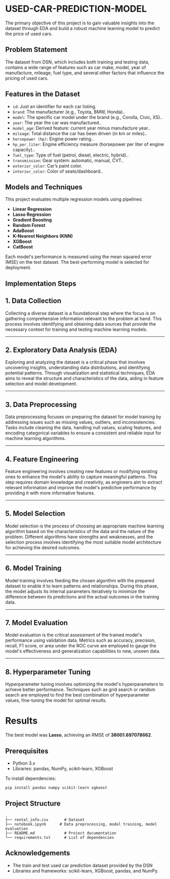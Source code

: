 # USED-CAR-PREDICTION-MODEL
The primary objective of this project is to gain valuable insights into the dataset through EDA and build a robust machine learning model to predict the price of used cars.
## Problem Statement
The dataset from DSN, which includes both training and testing data, contains a wide range of features such as car make, model, year of manufacture, mileage, fuel type, and several other factors that influence the pricing of used cars.
## Features in the Dataset
- `id`: Just an identifier for each car listing.
- `brand`: The manufacturer (e.g., Toyota, BMW, Honda)..
- `model`: The specific car model under the brand (e.g., Corolla, Civic, X5)..
- `year`: The year the car was manufactured..
- `model_age`: Derived feature: current year minus manufacture year..
- `mileage`: Total distance the car has been driven (in km or miles)..
- `horsepower (hp)`: Engine power rating..
- `hp_per_liter`: Engine efficiency measure (horsepower per liter of engine capacity)..
- `fuel_type`: Type of fuel (petrol, diesel, electric, hybrid)..
- `transmission`: Gear system: automatic, manual, CVT..
- `exterior_color`: Car’s paint color.
- `interior_color`: Color of seats/dashboard..
## Models and Techniques
This project evaluates multiple regression models using pipelines:
- **Linear Regression**
- **Lasso Regression**
- **Gradient Boosting**
- **Random Forest**
- **AdaBoost**
- **K-Nearest Neighbors (KNN)**
- **XGBoost**
- **CatBoost**
  
Each model's performance is measured using the mean squared error (MSE) on the test dataset. The best-performing model is selected for deployment.
## Implementation Steps
## 1. Data Collection  
Collecting a diverse dataset is a foundational step where the focus is on gathering comprehensive information relevant to the problem at hand. This process involves identifying and obtaining data sources that provide the necessary context for training and testing machine learning models.  

---

## 2. Exploratory Data Analysis (EDA)  
Exploring and analyzing the dataset is a critical phase that involves uncovering insights, understanding data distributions, and identifying potential patterns. Through visualization and statistical techniques, EDA aims to reveal the structure and characteristics of the data, aiding in feature selection and model development.  

---

## 3. Data Preprocessing  
Data preprocessing focuses on preparing the dataset for model training by addressing issues such as missing values, outliers, and inconsistencies. Tasks include cleaning the data, handling null values, scaling features, and encoding categorical variables to ensure a consistent and reliable input for machine learning algorithms.  

---

## 4. Feature Engineering  
Feature engineering involves creating new features or modifying existing ones to enhance the model's ability to capture meaningful patterns. This step requires domain knowledge and creativity, as engineers aim to extract relevant information and improve the model's predictive performance by providing it with more informative features.  

---

## 5. Model Selection  
Model selection is the process of choosing an appropriate machine learning algorithm based on the characteristics of the data and the nature of the problem. Different algorithms have strengths and weaknesses, and the selection process involves identifying the most suitable model architecture for achieving the desired outcomes.  

---

## 6. Model Training  
Model training involves feeding the chosen algorithm with the prepared dataset to enable it to learn patterns and relationships. During this phase, the model adjusts its internal parameters iteratively to minimize the difference between its predictions and the actual outcomes in the training data.  

---

## 7. Model Evaluation  
Model evaluation is the critical assessment of the trained model's performance using validation data. Metrics such as accuracy, precision, recall, F1 score, or area under the ROC curve are employed to gauge the model's effectiveness and generalization capabilities to new, unseen data.  

---

## 8. Hyperparameter Tuning  
Hyperparameter tuning involves optimizing the model's hyperparameters to achieve better performance. Techniques such as grid search or random search are employed to find the best combination of hyperparameter values, fine-tuning the model for optimal results.  

# Results
The best model was **Lasso**, achieving an RMSE of **38001.697078662**.
## Prerequisites
- Python 3.x
- Libraries: pandas, NumPy, scikit-learn, XGBoost

To install dependencies:
```bash
pip install pandas numpy scikit-learn xgboost
```
## Project Structure
```
.
├── rental_info.csv       # Dataset
├── notebook.ipynb      # Data preprocessing, model training, model evaluation
├── README.md             # Project documentation
└── requirements.txt      # List of dependencies
```
## Acknowledgements
- The train and test used car prediction dataset provided by the DSN
- Libraries and frameworks: scikit-learn, XGBoost, pandas, and NumPy.

